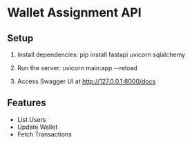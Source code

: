 # Wallet Assignment API

## Setup
1. Install dependencies:
   pip install fastapi uvicorn sqlalchemy

2. Run the server:
   uvicorn main:app --reload

3. Access Swagger UI at http://127.0.0.1:8000/docs

## Features
- List Users
- Update Wallet
- Fetch Transactions
